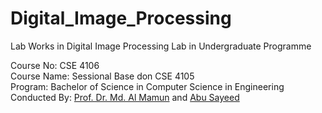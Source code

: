 # Digital_Image_Processing

Lab Works in Digital Image Processing Lab in Undergraduate Programme

<p>Course No: CSE 4106<br/>
Course Name: Sessional Base don CSE 4105<br/>
Program: Bachelor of Science in Computer Science in Engineering
Conducted By: <a href = "https://www.cse.ruet.ac.bd/dr.almamun">Prof. Dr. Md. Al Mamun</a> and <a  href = "https://www.cse.ruet.ac.bd/abusayeedcse"> Abu Sayeed</a> </p>
